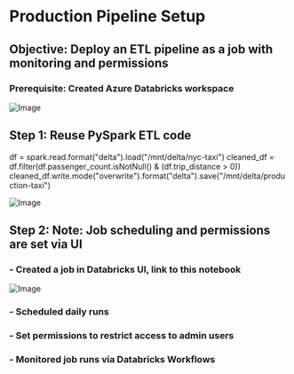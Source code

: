 # Production Pipeline Setup
## Objective: Deploy an ETL pipeline as a job with monitoring and permissions



### Prerequisite: Created Azure Databricks workspace


![Image](https://github.com/user-attachments/assets/f98608f9-d809-4d73-b957-1bda539fb2de)



##  Step 1: Reuse PySpark ETL code
df = spark.read.format("delta").load("/mnt/delta/nyc-taxi")
cleaned_df = df.filter(df.passenger_count.isNotNull() & (df.trip_distance > 0))
cleaned_df.write.mode("overwrite").format("delta").save("/mnt/delta/production-taxi")


![Image](https://github.com/user-attachments/assets/f35e2c7f-ba41-4a6f-820f-6c430c3ecc09)




## Step 2: Note: Job scheduling and permissions are set via UI

### - Created a job in Databricks UI, link to this notebook


![Image](https://github.com/user-attachments/assets/97fc4369-403e-49b1-9d49-5439ef6713a3)




### - Scheduled daily runs



### - Set permissions to restrict access to admin users



### - Monitored job runs via Databricks Workflows
